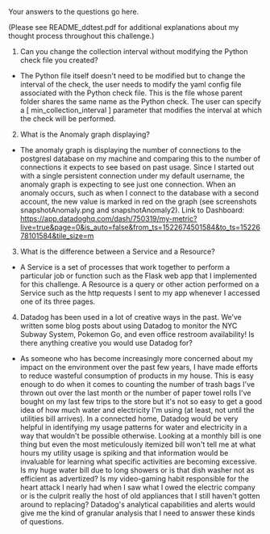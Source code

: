 Your answers to the questions go here.

(Please see README_ddtest.pdf for additional explanations about my thought process throughout this challenge.)

1) Can you change the collection interval without modifying the Python check file you created?

- The Python file itself doesn't need to be modified but to change the interval of the check, the user needs to modify the yaml config file associated with the Python check file. This is the file whose parent folder shares the same name as the Python check. The user can specify a [ min_collection_interval ] parameter that modifies the interval at which the check will be performed.


2) What is the Anomaly graph displaying?

- The anomaly graph is displaying the number of connections to the postgresl database on my machine and comparing this to the number of connections it expects to see based on past usage. Since I started out with a single persistent connection under my default username, the anomaly graph is expecting to see just one connection. When an anomaly occurs, such as when I connect to the database with a second account, the new value is marked in red on the graph (see screenshots snapshotAnomaly.png and snapshotAnomaly2).  Link to Dashboard: https://app.datadoghq.com/dash/750319/my-metric?live=true&page=0&is_auto=false&from_ts=1522674501584&to_ts=1522678101584&tile_size=m


3) What is the difference between a Service and a Resource?

- A Service is a set of processes that work together to perform a particular job or function such as the Flask web app that I implemented for this challenge. A Resource is a query or other action performed on a Service such as the http requests I sent to my app whenever I accessed one of its three pages.


4) Datadog has been used in a lot of creative ways in the past. We’ve written some blog posts about using Datadog to monitor the NYC Subway System, Pokemon Go, and even office restroom availability!
   Is there anything creative you would use Datadog for?

- As someone who has become increasingly more concerned about my impact on the environment over the past few years, I have made efforts to reduce wasteful consumption of products in my house. This is easy enough to do when it comes to counting the number of trash bags I've thrown out over the last month or the number of paper towel rolls I've bought on my last few trips to the store but it's not so easy to get a good idea of how much water and electricity I'm using (at least, not until the utilities bill arrives). In a connected home, Datadog would be very helpful in identifying my usage patterns for water and electricity in a way that wouldn't be possible otherwise. Looking at a monthly bill is one thing but even the most meticulously itemized bill won't tell me at what hours my utility usage is spiking and that information would be invaluable for learning what specific activities are becoming excessive. Is my huge water bill due to long showers or is that dish washer not as efficient as advertized? Is my video-gaming habit responsible for the heart attack I nearly had when I saw what I owed the electric company or is the culprit really the host of old appliances that I still haven't gotten around to replacing? Datadog's analytical capabilities and alerts would give me the kind of granular analysis that I need to answer these kinds of questions.